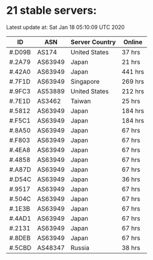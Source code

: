 # 21 stable servers:

Latest update at: Sat Jan 18 05:10:09 UTC 2020

| ID | ASN | Server Country | Online |
| -- | --- | -------------- | ------ |
| #.D09B | AS174 | United States | 37 hrs |
| #.2A79 | AS63949 | Japan | 21 hrs |
| #.42A0 | AS63949 | Japan | 441 hrs |
| #.7F1D | AS63949 | Singapore | 269 hrs |
| #.9FC3 | AS53889 | United States | 212 hrs |
| #.7E1D | AS3462 | Taiwan | 25 hrs |
| #.5812 | AS63949 | Japan | 184 hrs |
| #.F5C1 | AS63949 | Japan | 184 hrs |
| #.8A50 | AS63949 | Japan | 67 hrs |
| #.F803 | AS63949 | Japan | 67 hrs |
| #.4EA8 | AS63949 | Japan | 67 hrs |
| #.4858 | AS63949 | Japan | 67 hrs |
| #.A87D | AS63949 | Japan | 67 hrs |
| #.D54C | AS63949 | Japan | 36 hrs |
| #.9517 | AS63949 | Japan | 67 hrs |
| #.504C | AS63949 | Japan | 67 hrs |
| #.1E3B | AS63949 | Japan | 67 hrs |
| #.4AD1 | AS63949 | Japan | 67 hrs |
| #.2131 | AS63949 | Japan | 67 hrs |
| #.8DEB | AS63949 | Japan | 67 hrs |
| #.5CBD | AS48347 | Russia | 38 hrs |


